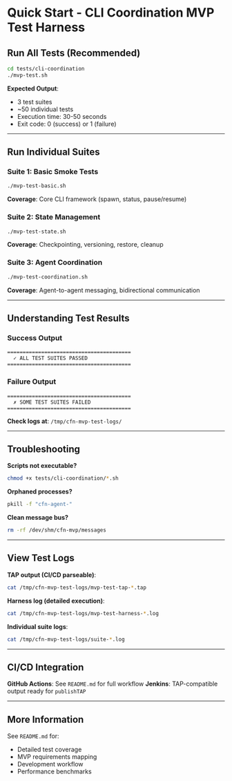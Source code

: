 # Quick Start - CLI Coordination MVP Test Harness

## Run All Tests (Recommended)

```bash
cd tests/cli-coordination
./mvp-test.sh
```

**Expected Output**:
- 3 test suites
- ~50 individual tests
- Execution time: 30-50 seconds
- Exit code: 0 (success) or 1 (failure)

---

## Run Individual Suites

### Suite 1: Basic Smoke Tests
```bash
./mvp-test-basic.sh
```
**Coverage**: Core CLI framework (spawn, status, pause/resume)

### Suite 2: State Management
```bash
./mvp-test-state.sh
```
**Coverage**: Checkpointing, versioning, restore, cleanup

### Suite 3: Agent Coordination
```bash
./mvp-test-coordination.sh
```
**Coverage**: Agent-to-agent messaging, bidirectional communication

---

## Understanding Test Results

### Success Output
```
========================================
  ✓ ALL TEST SUITES PASSED
========================================
```

### Failure Output
```
========================================
  ✗ SOME TEST SUITES FAILED
========================================
```

**Check logs at**: `/tmp/cfn-mvp-test-logs/`

---

## Troubleshooting

**Scripts not executable?**
```bash
chmod +x tests/cli-coordination/*.sh
```

**Orphaned processes?**
```bash
pkill -f "cfn-agent-"
```

**Clean message bus?**
```bash
rm -rf /dev/shm/cfn-mvp/messages
```

---

## View Test Logs

**TAP output (CI/CD parseable)**:
```bash
cat /tmp/cfn-mvp-test-logs/mvp-test-tap-*.tap
```

**Harness log (detailed execution)**:
```bash
cat /tmp/cfn-mvp-test-logs/mvp-test-harness-*.log
```

**Individual suite logs**:
```bash
cat /tmp/cfn-mvp-test-logs/suite-*.log
```

---

## CI/CD Integration

**GitHub Actions**: See `README.md` for full workflow
**Jenkins**: TAP-compatible output ready for `publishTAP`

---

## More Information

See `README.md` for:
- Detailed test coverage
- MVP requirements mapping
- Development workflow
- Performance benchmarks
